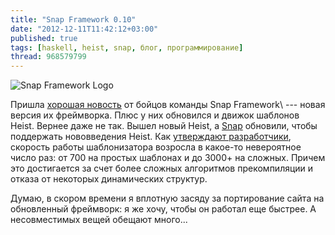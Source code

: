 ```yaml
---
title: "Snap Framework 0.10"
date: "2012-12-11T11:42:12+03:00"
published: true
tags: [haskell, heist, snap, блог, программирование]
thread: 968579799
---
```


![](/images/3rd-party/snap-framework-logo-small.png "Snap Framework Logo")

Пришла [хорошая новость](http://snapframework.com/blog/2012/12/10/snap-0.10-released) от бойцов команды
Snap Framework\ --- новая версия их фреймворка. Плюс у них обновился и движок шаблонов Heist. Вернее даже не так.
Вышел новый Heist, а [Snap](http://snapframework.com/) обновили, чтобы поддержать нововведения Heist.
Как [утверждают разработчики](http://snapframework.com/blog/2012/12/9/heist-0.10-released), скорость работы
шаблонизатора возросла в какое-то невероятное число раз: от 700 на простых шаблонах и до 3000+ на сложных. Причем это
достигается за счет более сложных алгоритмов прекомпиляции и отказа от некоторых динамических структур.

Думаю, в скором времени я вплотную засяду за портирование сайта на обновленный фреймворк: я же хочу, чтобы он работал
еще быстрее. А несовместимых вещей обещают много...
